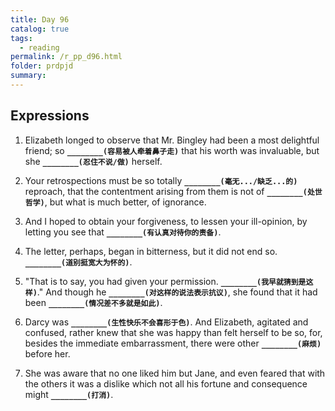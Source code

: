 ```yaml
---
title: Day 96
catalog: true
tags: 
  - reading
permalink: /r_pp_d96.html
folder: prdpjd
summary: 
---
```


## Expressions

1.  Elizabeth longed to observe that Mr. Bingley had been a most delightful friend; so <b data-toggle="tooltip" data-original-title="{{site.data.answers.d96_a}}">`________(容易被人牵着鼻子走)`</b> that his worth was invaluable, but she <b data-toggle="tooltip" data-original-title="{{site.data.answers.d96_a2}}">`________(忍住不说/做)`</b> herself.

2.  Your retrospections must be so totally <b data-toggle="tooltip" data-original-title="{{site.data.answers.d96_b}}">`________(毫无.../缺乏...的)`</b> reproach, that the contentment arising from them is not of <b data-toggle="tooltip" data-original-title="{{site.data.answers.d96_b2}}">`________(处世哲学)`</b>, but what is much better, of ignorance.

3.  And I hoped to obtain your forgiveness, to lessen your ill-opinion, by letting you see that <b data-toggle="tooltip" data-original-title="{{site.data.answers.d96_c}}">`________(有认真对待你的责备)`</b>.

4.  The letter, perhaps, began in bitterness, but it did not end so. <b data-toggle="tooltip" data-original-title="{{site.data.answers.d96_d}}">`________(道别挺宽大为怀的)`</b>.

5.  "That is to say, you had given your permission. <b data-toggle="tooltip" data-original-title="{{site.data.answers.d96_e}}">`________(我早就猜到是这样)`</b>." And though he <b data-toggle="tooltip" data-original-title="{{site.data.answers.d96_e2}}">`________(对这样的说法表示抗议)`</b>, she found that it had been <b data-toggle="tooltip" data-original-title="{{site.data.answers.d96_e3}}">`________(情况差不多就是如此)`</b>.

6.  Darcy was <b data-toggle="tooltip" data-original-title="{{site.data.answers.d96_f}}">`________(生性快乐不会喜形于色)`</b>. And Elizabeth, agitated and confused, rather knew that she was happy than felt herself to be so, for, besides the immediate embarrassment, there were other <b data-toggle="tooltip" data-original-title="{{site.data.answers.d96_f2}}">`________(麻烦)`</b> before her.

7.  She was aware that no one liked him but Jane, and even feared that with the others it was a dislike which not all his fortune and consequence might <b data-toggle="tooltip" data-original-title="{{site.data.answers.d96_g}}">`________(打消)`</b>.